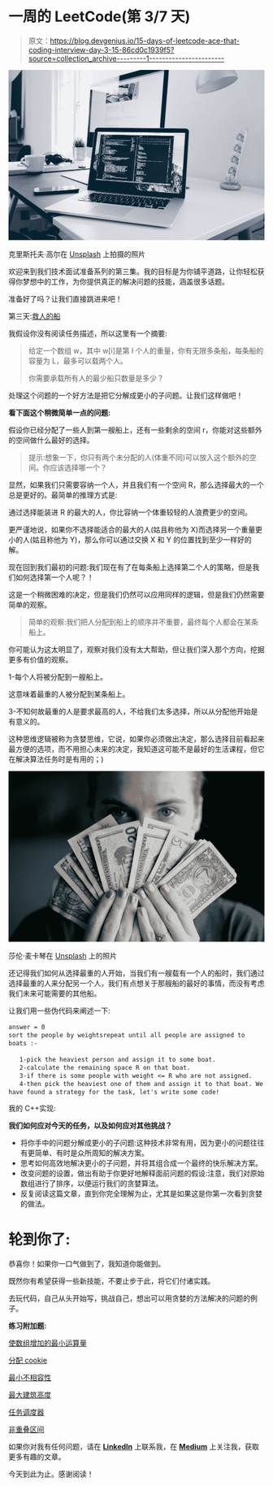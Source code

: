 # 一周的 LeetCode(第 3/7 天)

> 原文：<https://blog.devgenius.io/15-days-of-leetcode-ace-that-coding-interview-day-3-15-86cd0c1939f5?source=collection_archive---------1----------------------->

![](img/b6e3e06d7ea25d5b1c92fbe008944384.png)

克里斯托夫·高尔在 [Unsplash](https://unsplash.com?utm_source=medium&utm_medium=referral) 上拍摄的照片

欢迎来到我们技术面试准备系列的第三集。我的目标是为你铺平道路，让你轻松获得你梦想中的工作，为你提供真正的解决问题的技能，涵盖很多话题。

准备好了吗？让我们直接跳进来吧！

第三天:[救人的船](https://leetcode.com/problems/boats-to-save-people/)

我假设你没有阅读任务描述，所以这里有一个摘要:

> 给定一个数组 w，其中 w[i]是第 I 个人的重量，你有无限多条船，每条船的容量为 L，最多可以载两个人。
> 
> 你需要承载所有人的最少船只数量是多少？

处理这个问题的一个好方法是把它分解成更小的子问题。让我们这样做吧！

**看下面这个稍微简单一点的问题:**

假设你已经分配了一些人到第一艘船上，还有一些剩余的空间 r，你能对这些额外的空间做什么最好的选择。

> 提示:想象一下，你只有两个未分配的人(体重不同)可以放入这个额外的空间。你应该选择哪一个？

显然，如果我们只需要容纳一个人，并且我们有一个空间 R，那么选择最大的一个总是更好的。最简单的推理方式是:

通过选择能装进 R 的最大的人，你比容纳一个体重较轻的人浪费更少的空间。

更严谨地说，如果你不选择能适合的最大的人(姑且称他为 X)而选择另一个重量更小的人(姑且称他为 Y)，那么你可以通过交换 X 和 Y 的位置找到至少一样好的解。

现在回到我们最初的问题:我们现在有了在每条船上选择第二个人的策略，但是我们如何选择第一个人呢？！

这是一个稍微困难的决定，但是我们仍然可以应用同样的逻辑，但是我们仍然需要简单的观察。

> 简单的观察:我们把人分配到船上的顺序并不重要，最终每个人都会在某条船上。

你可能认为这太明显了，观察对我们没有太大帮助，但让我们深入那个方向，挖掘更多有价值的观察。

1-每个人将被分配到一艘船上。

这意味着最重的人被分配到某条船上。

3-不知何故最重的人是要求最高的人，不给我们太多选择，所以从分配他开始是有意义的。

这种思维逻辑被称为贪婪思维，它说，如果你必须做出决定，那么选择目前看起来最方便的选项，而不用担心未来的决定，我知道这可能不是最好的生活课程，但它在解决算法任务时是有用的；)

![](img/eea0fa33db65cb5b369d48a32c5bc07b.png)

莎伦·麦卡琴在 [Unsplash](https://unsplash.com?utm_source=medium&utm_medium=referral) 上的照片

还记得我们如何从选择最重的人开始，当我们有一艘载有一个人的船时，我们通过选择最重的人来分配另一个人，我们有点想关于那艘船的最好的事情，而没有考虑我们未来可能需要的其他船。

让我们用一些伪代码来阐述一下:

```
answer = 0 
sort the people by weightsrepeat until all people are assigned to boats :- 

   1-pick the heaviest person and assign it to some boat.
   2-calculate the remaining space R on that boat.
   3-if there is some people with weight <= R who are not assigned.
   4-then pick the heaviest one of them and assign it to that boat. We have found a strategy for the task, let's write some code!
```

我的 C++实现:

**我们如何应对今天的任务，以及如何应对其他挑战？**

*   将你手中的问题分解成更小的子问题:这种技术非常有用，因为更小的问题往往有更简单、有时是众所周知的解决方案。
*   思考如何高效地解决更小的子问题，并将其组合成一个最终的快乐解决方案。
*   改变问题的设置，做出有助于你更好地解释面前问题的假设:注意，我们对原始数组进行了排序，以便运行我们的贪婪算法。
*   反复阅读这篇文章，直到你完全理解为止，尤其是如果这是你第一次看到贪婪的做法。

# 轮到你了:

恭喜你！如果你一口气做到了，我知道你能做到。

既然你有希望获得一些新技能，不要止步于此，将它们付诸实践。

去玩代码，自己从头开始写，挑战自己，想出可以用贪婪的方法解决的问题的例子。

**练习附加题:**

[使数组增加的最小运算量](https://leetcode.com/problems/minimum-operations-to-make-the-array-increasing/)

[分配 cookie](https://leetcode.com/problems/assign-cookies/)

[最小不相容性](https://leetcode.com/problems/minimum-incompatibility/)

[最大建筑高度](https://leetcode.com/problems/maximum-building-height/)

[任务调度器](https://leetcode.com/problems/task-scheduler/)

[非重叠区间](https://leetcode.com/problems/non-overlapping-intervals/)

如果你对我有任何问题，请在 [**LinkedIn**](https://www.linkedin.com/in/mohamed-sobhy-12181b165/) 上联系我，在 [**Medium**](https://medium.com/@mohamedsobhi777) 上关注我，获取更多有趣的文章。

今天到此为止。感谢阅读！